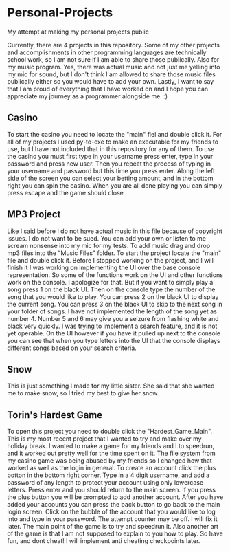 # Personal-Projects
My attempt at making my personal projects public

Currently, there are 4 projects in this repository. Some of my other projects and accomplishments in other programming languages are technically school work, so I am not sure if I am able to share those publically. Also for my music program. Yes, there was actual music and not just me yelling into my mic for sound, but I don't think I am allowed to share those music files publically either so you would have to add your own. Lastly, I want to say that I am proud of everything that I have worked on and I hope you can appreciate my journey as a programmer alongside me. :)

Casino
-------
To start the casino you need to locate the "main" fiel and double click it. For all of my projects I used py-to-exe to make an executable for my friends to use, but I have not included that in this repository for any of them. To use the casino you must first type in your username press enter, type in your password and press new user. Then you repeat the process of typing in your username and password but this time you press enter. Along the left side of the screen you can select your betting amount, and in the bottom right you can spin the casino. When you are all done playing you can simply press escape and the game should close

MP3 Project
-----------
Like I said before I do not have actual music in this file because of copyright issues. I do not want to be sued. You can add your own or listen to me scream nonsense into my mic for my tests. To add music drag and drop mp3 files into the "Music Files" folder. To start the project locate the "main" file and double click it. Before I stopped working on the project, and I will finish it I was working on implementing the UI over the base console representation. So some of the functions work on the UI and other functions work on the console. I apologize for that. But if you want to simply play a song press 1 on the black UI. Then on the console type the number of the song that you would like to play. You can press 2 on the black UI to display the current song. You can press 3 on the black UI to skip to the next song in your folder of songs. I have not implemented the length of the song yet as number 4. Number 5 and 6 may give you a seizure from flashing white and black very quickly. I was trying to implement a search feature, and it is not yet operable. On the UI however if you have it pulled up next to the console you can see that when you type letters into the UI that the console displays different songs based on your search criteria. 

Snow
----
This is just something I made for my little sister. She said that she wanted me to make snow, so I tried my best to give her snow.

Torin's Hardest Game
--------------------
To open this project you need to double click the "Hardest_Game_Main". This is my most recent project that I wanted to try and make over my holiday break. I wanted to make a game for my friends and I to speedrun, and it worked out pretty well for the time spent on it. The file system from my casino game was being abused by my friends so I changed how that worked as well as the login in general. To create an account click the plus botton in the bottom right corner. Type in a 4 digit username, and add a password of any length to protect your account using only lowercase letters. Press enter and you should return to the main screen. If you press the plus button you will be prompted to add another account. After you have added your accounts you can press the back button to go back to the main login screen. Click on the bubble of the account that you would like to log into and type in your password. The attempt counter may be off. I will fix it later. The main point of the game is to try and speedrun it. Also another art of the game is that I am not supposed to explain to you how to play. So have fun, and dont cheat! I will implement anti cheating checkpoints later.
